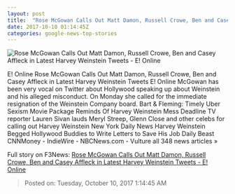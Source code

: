 ```yaml
---
layout: post
title:  "Rose McGowan Calls Out Matt Damon, Russell Crowe, Ben and Casey Affleck in Latest Harvey Weinstein Tweets - E! Online"
date: 2017-10-10 01:14:45Z
categories: google-news-top-stories
---
```


![Rose McGowan Calls Out Matt Damon, Russell Crowe, Ben and Casey Affleck in Latest Harvey Weinstein Tweets - E! Online](http://akns-images.eonline.com/eol_images/Entire_Site/201799/rs_600x600-171009065229-600-RoseMcGowan-MK100917.jpg?downsize=450:*&crop=450:350;left,top)

E! Online Rose McGowan Calls Out Matt Damon, Russell Crowe, Ben and Casey Affleck in Latest Harvey Weinstein Tweets E! Online McGowan has been very vocal on Twitter about Hollywood speaking up about Weinstein and his alleged misconduct. On Monday she called for the immediate resignation of the Weinstein Company board. Bart & Fleming: Timely Uber Sexism Movie Package Reminds Of Harvey Weinstein Mess Deadline TV reporter Lauren Sivan lauds Meryl Streep, Glenn Close and other celebs for calling out Harvey Weinstein New York Daily News Harvey Weinstein Begged Hollywood Buddies to Write Letters to Save His Job Daily Beast CNNMoney - IndieWire - NBCNews.com - Vulture all 348 news articles »


Full story on F3News: [Rose McGowan Calls Out Matt Damon, Russell Crowe, Ben and Casey Affleck in Latest Harvey Weinstein Tweets - E! Online](http://www.f3nws.com/n/xPrKYD)

> Posted on: Tuesday, October 10, 2017 1:14:45 AM
